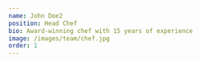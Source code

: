 ```yaml
---
name: John Doe2
position: Head Chef
bio: Award-winning chef with 15 years of experience
image: /images/team/chef.jpg
order: 1
---
```

